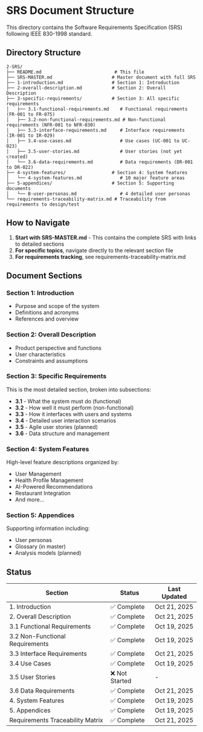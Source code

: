 # SRS Document Structure

This directory contains the Software Requirements Specification (SRS) following IEEE 830-1998 standard.

## Directory Structure

```
2-SRS/
├── README.md                           # This file
├── SRS-MASTER.md                      # Master document with full SRS
├── 1-introduction.md                  # Section 1: Introduction
├── 2-overall-description.md           # Section 2: Overall Description
├── 3-specific-requirements/           # Section 3: All specific requirements
│   ├── 3.1-functional-requirements.md    # Functional requirements (FR-001 to FR-075)
│   ├── 3.2-non-functional-requirements.md # Non-functional requirements (NFR-001 to NFR-030)
│   ├── 3.3-interface-requirements.md     # Interface requirements (IR-001 to IR-029)
│   ├── 3.4-use-cases.md                  # Use cases (UC-001 to UC-023)
│   ├── 3.5-user-stories.md               # User stories (not yet created)
│   └── 3.6-data-requirements.md          # Data requirements (DR-001 to DR-022)
├── 4-system-features/                 # Section 4: System features
│   └── 4-system-features.md              # 10 major feature areas
├── 5-appendices/                      # Section 5: Supporting documents
│   └── B-user-personas.md                # 4 detailed user personas
└── requirements-traceability-matrix.md # Traceability from requirements to design/test
```

## How to Navigate

1. **Start with SRS-MASTER.md** - This contains the complete SRS with links to detailed sections
2. **For specific topics**, navigate directly to the relevant section file
3. **For requirements tracking**, see requirements-traceability-matrix.md

## Document Sections

### Section 1: Introduction

- Purpose and scope of the system
- Definitions and acronyms
- References and overview

### Section 2: Overall Description

- Product perspective and functions
- User characteristics
- Constraints and assumptions

### Section 3: Specific Requirements

This is the most detailed section, broken into subsections:

- **3.1** - What the system must do (functional)
- **3.2** - How well it must perform (non-functional)
- **3.3** - How it interfaces with users and systems
- **3.4** - Detailed user interaction scenarios
- **3.5** - Agile user stories (planned)
- **3.6** - Data structure and management

### Section 4: System Features

High-level feature descriptions organized by:

- User Management
- Health Profile Management
- AI-Powered Recommendations
- Restaurant Integration
- And more...

### Section 5: Appendices

Supporting information including:

- User personas
- Glossary (in master)
- Analysis models (planned)

## Status

| Section                          | Status         | Last Updated |
| -------------------------------- | -------------- | ------------ |
| 1. Introduction                  | ✅ Complete    | Oct 21, 2025 |
| 2. Overall Description           | ✅ Complete    | Oct 21, 2025 |
| 3.1 Functional Requirements      | ✅ Complete    | Oct 19, 2025 |
| 3.2 Non-Functional Requirements  | ✅ Complete    | Oct 19, 2025 |
| 3.3 Interface Requirements       | ✅ Complete    | Oct 21, 2025 |
| 3.4 Use Cases                    | ✅ Complete    | Oct 19, 2025 |
| 3.5 User Stories                 | ❌ Not Started | -            |
| 3.6 Data Requirements            | ✅ Complete    | Oct 21, 2025 |
| 4. System Features               | ✅ Complete    | Oct 19, 2025 |
| 5. Appendices                    | ✅ Complete    | Oct 19, 2025 |
| Requirements Traceability Matrix | ✅ Complete    | Oct 21, 2025 |
